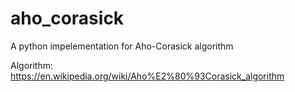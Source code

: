 # aho_corasick
A python impelementation for Aho-Corasick algorithm
 
Algorithm: https://en.wikipedia.org/wiki/Aho%E2%80%93Corasick_algorithm
